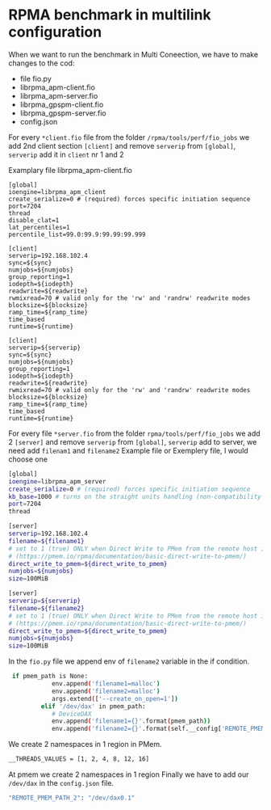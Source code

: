 # RPMA benchmark in multilink configuration

When we want to run the benchmark in Multi Coneection, we have to make changes to the cod:
- file fio.py
- librpma_apm-client.fio
- librpma_apm-server.fio
- librpma_gpspm-client.fio
- librpma_gpspm-server.fio
- config.json

For every `*client.fio` file from the folder `/rpma/tools/perf/fio_jobs` we add 2nd client section `[client]` and remove `serverip` from `[global]`, `serverip` add it in `client` nr 1 and 2

Examplary file librpma_apm-client.fio

```shell
[global]
ioengine=librpma_apm_client
create_serialize=0 # (required) forces specific initiation sequence
port=7204
thread
disable_clat=1
lat_percentiles=1
percentile_list=99.0:99.9:99.99:99.999

[client]
serverip=192.168.102.4
sync=${sync}
numjobs=${numjobs}
group_reporting=1
iodepth=${iodepth}
readwrite=${readwrite}
rwmixread=70 # valid only for the 'rw' and 'randrw' readwrite modes
blocksize=${blocksize}
ramp_time=${ramp_time}
time_based
runtime=${runtime}

[client]
serverip=${serverip}
sync=${sync}
numjobs=${numjobs}
group_reporting=1
iodepth=${iodepth}
readwrite=${readwrite}
rwmixread=70 # valid only for the 'rw' and 'randrw' readwrite modes
blocksize=${blocksize}
ramp_time=${ramp_time}
time_based
runtime=${runtime}
```

For every file  `*server.fio` from the folder `rpma/tools/perf/fio_jobs` we add 2 `[server]` and remove `serverip` from `[global]`, `serverip` add to server, we need add `filenam1` and `filename2`
Example file or Exemplery file, I would choose one

```sh
[global]
ioengine=librpma_apm_server
create_serialize=0 # (required) forces specific initiation sequence
kb_base=1000 # turns on the straight units handling (non-compatibility mode)
port=7204
thread

[server]
serverip=192.168.102.4
filename=${filename1}
# set to 1 (true) ONLY when Direct Write to PMem from the remote host is possible
# (https://pmem.io/rpma/documentation/basic-direct-write-to-pmem/)
direct_write_to_pmem=${direct_write_to_pmem}
numjobs=${numjobs}
size=100MiB

[server]
serverip=${serverip}
filename=${filename2}
# set to 1 (true) ONLY when Direct Write to PMem from the remote host is possible
# (https://pmem.io/rpma/documentation/basic-direct-write-to-pmem/)
direct_write_to_pmem=${direct_write_to_pmem}
numjobs=${numjobs}
size=100MiB
```

In the `fio.py` file we append env of `filename2` variable in the if condition.

```sh
 if pmem_path is None:
            env.append('filename1=malloc')
            env.append('filename2=malloc')
            args.extend(['--create_on_open=1'])
         elif '/dev/dax' in pmem_path:
            # DeviceDAX
            env.append('filename1={}'.format(pmem_path))
            env.append('filename2={}'.format(self.__config['REMOTE_PMEM_PATH_2']))
```

We create 2 namespaces in 1 region in PMem.

```sh
__THREADS_VALUES = [1, 2, 4, 8, 12, 16]
```

At pmem we create 2 namespaces in 1 region
Finally we have to add our `/dev/dax` in the `config.json` file.

```sh
"REMOTE_PMEM_PATH_2": "/dev/dax0.1"
```
